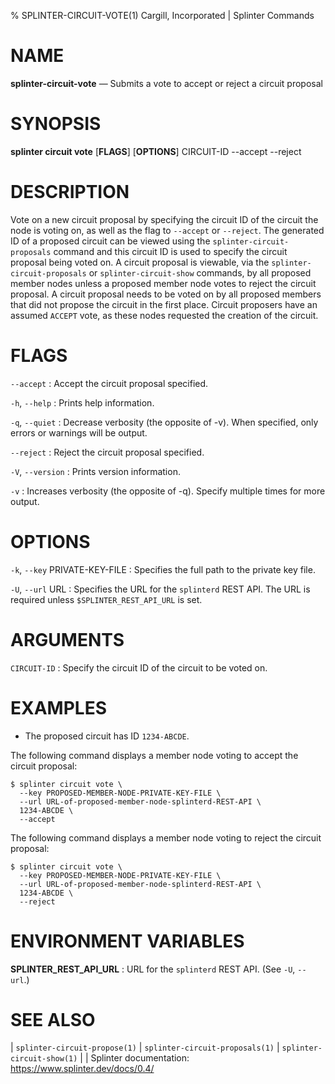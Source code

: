 % SPLINTER-CIRCUIT-VOTE(1) Cargill, Incorporated | Splinter Commands
<!--
  Copyright 2018-2020 Cargill Incorporated
  Licensed under Creative Commons Attribution 4.0 International License
  https://creativecommons.org/licenses/by/4.0/
-->

NAME
====

**splinter-circuit-vote** — Submits a vote to accept or reject a circuit proposal

SYNOPSIS
========
**splinter circuit vote** \[**FLAGS**\] \[**OPTIONS**\] CIRCUIT-ID --accept --reject

DESCRIPTION
===========
Vote on a new circuit proposal by specifying the circuit ID of the circuit the node
is voting on, as well as the flag to `--accept` or `--reject`. The generated ID of
a proposed circuit can be viewed using the `splinter-circuit-proposals` command and
this circuit ID is used to specify the circuit proposal being voted on. A circuit
proposal is viewable, via the `splinter-circuit-proposals` or `splinter-circuit-show`
commands, by all proposed member nodes unless a proposed member node votes to
reject the circuit proposal. A circuit proposal needs to be voted on by all proposed
members that did not propose the circuit in the first place. Circuit proposers have
an assumed `ACCEPT` vote, as these nodes requested the creation of the circuit.

FLAGS
=====
`--accept`
: Accept the circuit proposal specified.

`-h`, `--help`
: Prints help information.

`-q`, `--quiet`
: Decrease verbosity (the opposite of -v). When specified, only errors or
  warnings will be output.

`--reject`
: Reject the circuit proposal specified.

`-V`, `--version`
: Prints version information.

`-v`
: Increases verbosity (the opposite of -q). Specify multiple times for more
  output.

OPTIONS
=======
`-k`, `--key` PRIVATE-KEY-FILE
: Specifies the full path to the private key file.

`-U`, `--url` URL
: Specifies the URL for the `splinterd` REST API. The URL is required unless
  `$SPLINTER_REST_API_URL` is set.

ARGUMENTS
=========
`CIRCUIT-ID`
: Specify the circuit ID of the circuit to be voted on.

EXAMPLES
========
* The proposed circuit has ID `1234-ABCDE`.

The following command displays a member node voting to accept the circuit proposal:
```
$ splinter circuit vote \
  --key PROPOSED-MEMBER-NODE-PRIVATE-KEY-FILE \
  --url URL-of-proposed-member-node-splinterd-REST-API \
  1234-ABCDE \
  --accept
```

The following command displays a member node voting to reject the circuit proposal:
```
$ splinter circuit vote \
  --key PROPOSED-MEMBER-NODE-PRIVATE-KEY-FILE \
  --url URL-of-proposed-member-node-splinterd-REST-API \
  1234-ABCDE \
  --reject
```

ENVIRONMENT VARIABLES
=====================
**SPLINTER_REST_API_URL**
: URL for the `splinterd` REST API. (See `-U`, `--url`.)

SEE ALSO
========
| `splinter-circuit-propose(1)`
| `splinter-circuit-proposals(1)`
| `splinter-circuit-show(1)`
|
| Splinter documentation: https://www.splinter.dev/docs/0.4/
